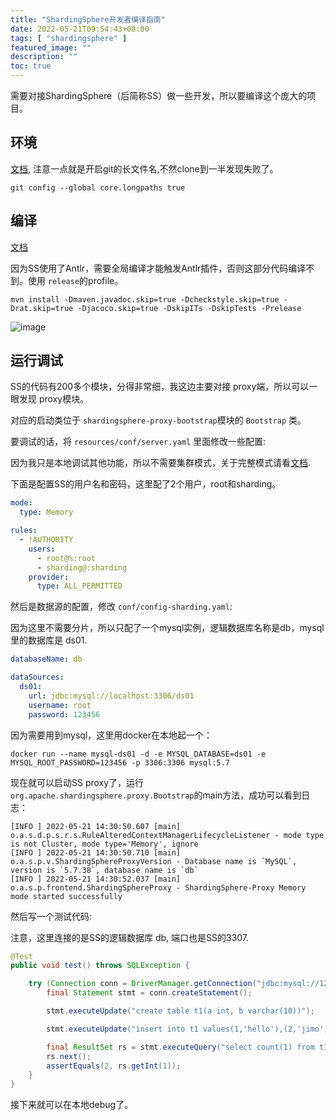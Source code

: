 ```yaml
---
title: "ShardingSphere开发者编译指南"
date: 2022-05-21T09:54:43+08:00
tags: [ "shardingsphere" ]
featured_image: ""
description: ""
toc: true
---
```


需要对接ShardingSphere（后简称SS）做一些开发，所以要编译这个庞大的项目。

## 环境

[文档](https://shardingsphere.apache.org/community/en/contribute/establish-project/), 注意一点就是开启git的长文件名,不然clone到一半发现失败了。
```shell
git config --global core.longpaths true
```

## 编译

[文档](https://shardingsphere.apache.org/document/current/cn/user-manual/shardingsphere-scaling/build/)

因为SS使用了Antlr，需要全局编译才能触发Antlr插件，否则这部分代码编译不到。使用 `release`的profile。
```shell
mvn install -Dmaven.javadoc.skip=true -Dcheckstyle.skip=true -Drat.skip=true -Djacoco.skip=true -DskipITs -DskipTests -Prelease
```

![image](https://user-images.githubusercontent.com/17684996/169630753-8cab1f02-ec34-4377-90c9-7f6ddfdc4618.png)

## 运行调试

SS的代码有200多个模块，分得非常细，我这边主要对接 proxy端，所以可以一眼发现 proxy模块。

对应的启动类位于 `shardingsphere-proxy-bootstrap`模块的 `Bootstrap` 类。

要调试的话，将 `resources/conf/server.yaml` 里面修改一些配置:

因为我只是本地调试其他功能，所以不需要集群模式，关于完整模式请看[文档](https://shardingsphere.apache.org/document/current/cn/user-manual/shardingsphere-jdbc/yaml-config/mode/).

下面是配置SS的用户名和密码，这里配了2个用户，root和sharding。

```yaml
mode:
  type: Memory

rules:
  - !AUTHORITY
    users:
      - root@%:root
      - sharding@:sharding
    provider:
      type: ALL_PERMITTED
```

然后是数据源的配置，修改 `conf/config-sharding.yaml`:

因为这里不需要分片，所以只配了一个mysql实例，逻辑数据库名称是db，mysql里的数据库是 ds01.
```yaml
databaseName: db

dataSources:
  ds01:
    url: jdbc:mysql://localhost:3306/ds01
    username: root
    password: 123456
```
因为需要用到mysql，这里用docker在本地起一个：
```shell
docker run --name mysql-ds01 -d -e MYSQL_DATABASE=ds01 -e MYSQL_ROOT_PASSWORD=123456 -p 3306:3306 mysql:5.7
```

现在就可以启动SS proxy了，运行 `org.apache.shardingsphere.proxy.Bootstrap`的main方法，成功可以看到日志：

```shell
[INFO ] 2022-05-21 14:30:50.607 [main] o.a.s.d.p.s.r.s.RuleAlteredContextManagerLifecycleListener - mode type is not Cluster, mode type='Memory', ignore
[INFO ] 2022-05-21 14:30:50.710 [main] o.a.s.p.v.ShardingSphereProxyVersion - Database name is `MySQL`, version is `5.7.38`, database name is `db`
[INFO ] 2022-05-21 14:30:52.037 [main] o.a.s.p.frontend.ShardingSphereProxy - ShardingSphere-Proxy Memory mode started successfully
```

然后写一个测试代码:

注意，这里连接的是SS的逻辑数据库 db, 端口也是SS的3307.

```java
@Test
public void test() throws SQLException {

    try (Connection conn = DriverManager.getConnection("jdbc:mysql://127.0.0.1:3307/db", "root", "root")) {
        final Statement stmt = conn.createStatement();

        stmt.executeUpdate("create table t1(a int, b varchar(10))");

        stmt.executeUpdate("insert into t1 values(1,'hello'),(2,'jimo')");

        final ResultSet rs = stmt.executeQuery("select count(1) from t1");
        rs.next();
        assertEquals(2, rs.getInt(1));
    }
}
```

接下来就可以在本地debug了。



